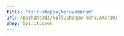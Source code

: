 ```yaml
---
title: "Kallushappu,Neruvambram"
url: /pazhangadi/kallushappu-neruvambram/
shop: Spirituosen
---
```

